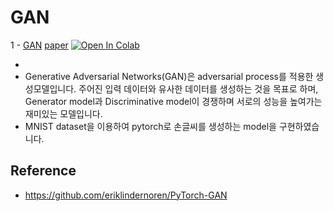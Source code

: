 # GAN


1 - [GAN](https://github.com/happy-jihye/GAN/blob/main/1_GAN.ipynb)   [paper](https://arxiv.org/abs/1406.2661) [![Open In Colab](https://colab.research.google.com/assets/colab-badge.svg)](https://colab.research.google.com/github.com/happy-jihye/GAN/blob/main/1_GAN.ipyn)

- 
- Generative Adversarial Networks(GAN)은 adversarial process를 적용한 생성모델입니다. 주어진 입력 데이터와 유사한 데이터를 생성하는 것을 목표로 하며, Generator model과 Discriminative model이 경쟁하며 서로의 성능을 높여가는 재미있는 모델입니다.
- MNIST dataset을 이용하여 pytorch로 손글씨를 생성하는 model을 구현하였습니다.


## Reference 
- https://github.com/eriklindernoren/PyTorch-GAN
